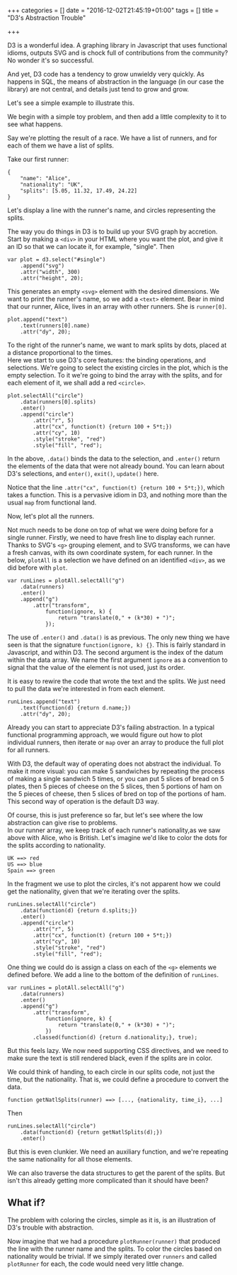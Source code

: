 +++
categories = []
date = "2016-12-02T21:45:19+01:00"
tags = []
title = "D3's Abstraction Trouble"

+++

<script src="https://d3js.org/d3.v4.min.js"></script>

D3 is a wonderful idea. A graphing library in Javascript that uses
functional idioms, outputs SVG and is chock full of contributions from
the community? No wonder it's so successful.

And yet, D3 code has a tendency to grow unwieldy very quickly. As
happens in SQL, the means of abstraction in the language (in our case
the library) are not central, and details just tend to grow and grow.

Let's see a simple example to illustrate this.

We begin with a simple toy problem, and then add a little complexity
to it to see what happens.

Say we're plotting the result of a race. We have a list of runners,
and for each of them we have a list of splits.

Take our first runner:

	{
		"name": "Alice",
		"nationality": "UK",
		"splits": [5.05, 11.32, 17.49, 24.22]
	}

Let's display a line with the runner's name, and circles representing
the splits.

<div id="single"></div>

<script>
	var runners = [{
		"name": "Alice",
		"nationality": "UK",
		"splits": [5.05, 11.32, 17.49, 29.22]
	}, {
		"name": "Bob",
		"nationality": "US",
		"splits": [6.05, 13.32, 19.49, 28.22]
	}, {
		"name": "Cal",
		"nationality": "Spain",
		"splits": [5, 10.32, 15.49, 22.22]
	}];

	var plot = d3.select("#single")
		.append("svg")
		.attr("width", 300)
		.attr("height", 20);

	plot.append("text")
		.text(runners[0].name)
		.attr("dy", 20);

	plot.selectAll("circle")
		.data(runners[0].splits)
		.enter()
		.append("circle")
			.attr("r", 5)
			.attr("cx", function(t) {return 100 + 5*t;})
			.attr("cy", 10)
			.style("stroke", "red")
			.style("fill", "red");
</script>

The way you do things in D3 is to build up your SVG graph by accretion. Start by
making a ```<div>``` in your HTML where you want the plot, and give it an ID so
that we can locate it, for example, "single". Then

	var plot = d3.select("#single")
		.append("svg")
		.attr("width", 300)
		.attr("height", 20);

This generates an empty ```<svg>``` element with the desired dimensions.
We want to print the runner's name, so we add a ```<text>``` element. Bear in
mind that our runner, Alice, lives in an array with other runners. She is
```runner[0]```.

	plot.append("text")
		.text(runners[0].name)
		.attr("dy", 20);

To the right of the runner's name, we want to mark splits by dots, placed at a
distance proportional to the times. <br/>
Here we start to use D3's core features: the binding operations, and selections.
We're going to select the existing circles in the plot, which is the empty
selection. To it we're going to bind the array with the splits, and for each
element of it, we shall add a red ```<circle>```.

	plot.selectAll("circle")
		.data(runners[0].splits)
		.enter()
		.append("circle")
			.attr("r", 5)
			.attr("cx", function(t) {return 100 + 5*t;})
			.attr("cy", 10)
			.style("stroke", "red")
			.style("fill", "red");

In the above, ```.data()``` binds the data to the selection, and ```.enter()```
return the elements of the data that were not already bound. You can learn about
D3's selections, and ```enter()```, ```exit()```, ```update()``` here.

Notice that the line ```.attr("cx", function(t) {return 100 +
5*t;})```, which takes a function. This is a pervasive idiom in D3,
and nothing more than the usual ```map``` from functional land.

Now, let's plot all the runners.

<div id="all"></div>

<script>
	var plotAll = d3.select("#all")
		.append("svg")
		.attr("width", 300)
		.attr("height", 90);

	var runLines = plotAll.selectAll("g")
		.data(runners)
		.enter()
		.append("g")
			.attr("transform",
				function(ignore, k) {
					return "translate(0," + (k*30) + ")";
				});

	runLines.append("text")
		.text(function(d) {return d.name;})
		.attr("dy", 20);

	runLines.selectAll("circle")
		.data(function(d) {return d.splits;})
		.enter()
		.append("circle")
			.attr("r", 5)
			.attr("cx", function(t) {return 100 + 5*t;})
			.attr("cy", 10)
			.style("stroke", "red")
			.style("fill", "red");
</script>

Not much needs to be done on top of what we were doing before for a single
runner. Firstly, we need to have fresh line to display each runner. Thanks to
SVG's ```<g>``` grouping element, and to SVG transforms, we can have a fresh
canvas, with its own coordinate system, for each runner.
In the below, ```plotAll``` is a selection we have defined on an identified
```<div>```, as we did before with ```plot```.

	var runLines = plotAll.selectAll("g")
		.data(runners)
		.enter()
		.append("g")
			.attr("transform",
				function(ignore, k) {
					return "translate(0," + (k*30) + ")";
				});

The use of ```.enter()``` and ```.data()``` is as previous. The only new thing
we have seen is that the signature ```function(ignore, k) {}```. This is fairly
standard in Javascript, and within D3. The second argument is the index of the
datum within the data array. We name the first argument ```ignore``` as a
convention to signal that the value of the element is not used, just its order.

It is easy to rewire the code that wrote the text and the splits. We just need
to pull the data we're interested in from each element.

	runLines.append("text")
		.text(function(d) {return d.name;})
		.attr("dy", 20);

Already you can start to appreciate D3's failing abstraction. In a typical
functional programming approach, we would figure out how to plot individual
runners, then iterate or ```map``` over an array to produce the full plot for
all runners.

With D3, the default way of operating does not abstract the individual. To make
it more visual: you can make 5 sandwiches by repeating the process of making a
single sandwich 5 times, or you can put 5 slices of bread on 5 plates, then 5
pieces of cheese on the 5 slices, then 5 portions of ham on the 5 pieces of
cheese, then 5 slices of bred on top of the portions of ham. This second way of
operation is the default D3 way.

Of course, this is just preference so far, but let's see where the low
abstraction can give rise to problems.
<br/>
In our runner array, we keep track of each runner's nationality,as we saw above
with Alice, who is British. Let's imagine we'd like to color the dots for the splits according
to nationality.

	UK ==> red
	US ==> blue
	Spain ==> green

In the fragment we use to plot the circles, it's not apparent how we could get the nationality,
given that we're iterating over the splits.

	runLines.selectAll("circle")
		.data(function(d) {return d.splits;})
		.enter()
		.append("circle")
			.attr("r", 5)
			.attr("cx", function(t) {return 100 + 5*t;})
			.attr("cy", 10)
			.style("stroke", "red")
			.style("fill", "red");

One thing we could do is assign a class on each of the ```<g>``` elements we defined before.
We add a line to the bottom of the definition of ```runLines```.

	var runLines = plotAll.selectAll("g")
		.data(runners)
		.enter()
		.append("g")
			.attr("transform",
				function(ignore, k) {
					return "translate(0," + (k*30) + ")";
				})
			.classed(function(d) {return d.nationality;}, true);

But this feels lazy. We now need supporting CSS directives, and we need to make sure the text
is still rendered black, even if the splits are in color.

We could think of handing, to each circle in our splits code, not just the time, but the nationality. That is, we could define a procedure to convert the data.

	function getNatlSplits(runner) ==> [..., {nationality, time_i}, ...]

Then

	runLines.selectAll("circle")
		.data(function(d) {return getNatlSplits(d);})
		.enter()

But this is even clunkier. We need an auxiliary function, and we're repeating the same nationality
for all those elements.

We can also traverse the data structures to get the parent of the splits. But isn't this already
getting more complicated than it should have been?

## What if?

The problem with coloring the circles, simple as it is, is an illustration of D3's trouble
with abstraction.

Now imagine that we had a procedure ```plotRunner(runner)``` that produced the line with 
the runner name and the splits. To color the circles based on nationality would be trivial.
If we simply iterated over ```runners``` and called ```plotRunner``` for each, the code would
need very little change.

<div id="singleAbstracted"></div>

<script>
	var plotAbstracted = d3.select("#singleAbstracted")
		.append("svg")
		.attr("width", 300)
		.attr("height", 20);

	var plotRunner(selection) {
		selection.append("text")
			.text(selection.data().name)
			.attr("dy", 20);

		plot.selectAll("circle")
			.data(runners[0].splits)
			.enter()
			.append("circle")
				.attr("r", 5)
				.attr("cx", function(t) {return 100 + 5*t;})
				.attr("cy", 10)
				.style("stroke", "red")
				.style("fill", "red");
	}
	
	plotRunner(plotAbstracted);
</script>
